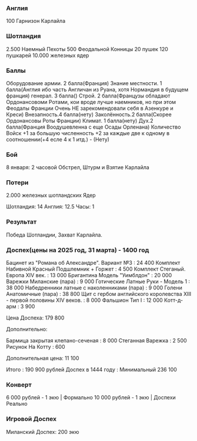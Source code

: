 ### Англия

100 Гарнизон Карлайла

### Шотландия

2.500 Наемный Пехоты
500 Феодальной Конницы
20 пушек
120 пушкарей
10.000 железных ядер

### Баллы

Оборудование армии. 2 балла(Франция)
Знание местности. 1 балла(Англия ибо часть Англичан из Руана, хотя Нормандия в будущем франция)
генерал. 3 балла()
Строй. 2 балла(Французы обладают Ордонансовоми Ротами, кои вроде лучше наемников, но при этом Феодалы Франции Очень НЕ зарекомендовали себя в Азенкуре и Креси)
Внезапность.4 балла(нету)
Заколённость.2 балла(Скорее Ордонансовы Роты Франции)
Климат. 1 балла(нету)
Дух.2 балла(Франция Воодушевленна с еще Осады Орленана)
Количество Войск +1 за большую численность +2 за каждые две к одному в соотношении(+4 есле 4 к 1 итд.) - (Нету)

### Бой

8 января: 2 часовой Обстрел, Штурм и Взятие Карлайла

### Потери

2.000 железных шотландских Ядер

Шотландия: 14
Англия: 12.5
Часы: 1

### Результат

Победа Шотландии, Захват Карлайла.

### Доспех(цены на 2025 год, 31 марта) - 1400 год

Бацинет из "Романа об Александре". Вариант №3 : 24 400
Комплект Набивной Красный Подшлемник + Горжет : 4 500
Комплект Стеганый. Европа XIV век. : 13 000
Бригантина Модель "Уимблдон" : 20 000
Варежки Миланские (пара) : 9 000
Готические Латные Руки - Модель 1 : 38 000
Набедренники латные с наколенниками (пара) : 9 000
Голени Анатомичные (пара) : 38 800
Щит с гербом английского королевства XIII - первой половины XIV веков. : 8 000
Фальшион Тип I : 12 000
Котт-д-арм : 3 900

Цена Доспеха: 179 800

Дополнительно:

Бармица закрытая клепано-сеченая : 8 000
Стеганная Варежка : 2 500
Рисунок На Котту : 600

Дополнительная цена: 11 100

Итого : 190 900 рублей
Доспех в 1444 году : Минимальный 236 100

### Конверт

6 000 рублей - 1 экю | Формально
10 000 рублей - 1 экю | Доспехи Реально

### Игровой Доспех

Миланский Доспех: 200 экю
